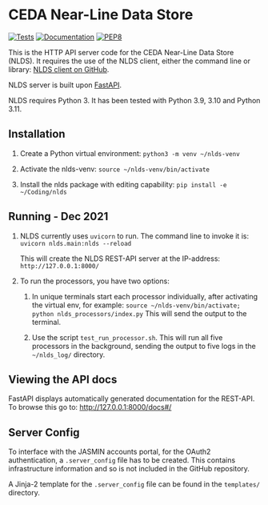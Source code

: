 CEDA Near-Line Data Store
=========================

[![Tests](https://github.com/cedadev/nlds/actions/workflows/testing.yml/badge.svg)](https://github.com/cedadev/nlds/actions/workflows/testing.yml)
[![Documentation](https://github.com/cedadev/nlds/actions/workflows/sphinx.yml/badge.svg)](https://github.com/cedadev/nlds/actions/workflows/sphinx.yml)
[![PEP8](https://img.shields.io/badge/code%20style-pep8-orange.svg)](https://www.python.org/dev/peps/pep-0008/)

This is the HTTP API server code for the CEDA Near-Line Data Store (NLDS).
It requires the use of the NLDS client, either the command line or library:
[NLDS client on GitHub](https://github.com/cedadev/nlds-client).

NLDS server is built upon [FastAPI](https://fastapi.tiangolo.com).

NLDS requires Python 3.  It has been tested with Python 3.9, 3.10 and Python 3.11.

Installation
------------

1.  Create a Python virtual environment:
    `python3 -m venv ~/nlds-venv`

2.  Activate the nlds-venv:
    `source ~/nlds-venv/bin/activate`

3.  Install the nlds package with editing capability:
    `pip install -e ~/Coding/nlds`

Running - Dec 2021
------------------

1. NLDS currently uses `uvicorn` to run.  The command line to invoke it is:
```uvicorn nlds.main:nlds --reload```

    This will create the NLDS REST-API server at the IP-address: `http://127.0.0.1:8000/`

2. To run the processors, you have two options:
    1. In unique terminals start each processor individually, after 
    activating the virtual env, for example:
       ```source ~/nlds-venv/bin/activate; python nlds_processors/index.py```
       This will send the output to the terminal.

    2. Use the script `test_run_processor.sh`.  This will run all five processors
       in the background, sending the output to five logs in the `~/nlds_log/`
       directory.

Viewing the API docs
--------------------

FastAPI displays automatically generated documentation for the REST-API.  To browse this go to: http://127.0.0.1:8000/docs#/

Server Config
-------------

To interface with the JASMIN accounts portal, for the OAuth2 authentication, a `.server_config` file has to be created.  This contains infrastructure information and so is not included in the GitHub repository.

A Jinja-2 template for the `.server_config` file can be found in the `templates/` directory.
